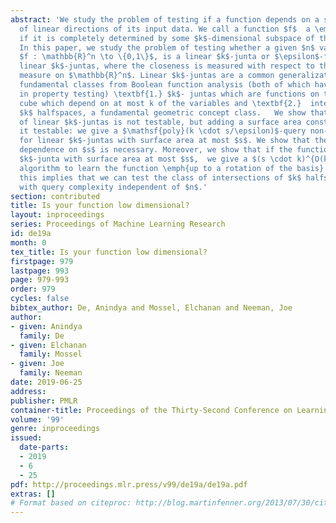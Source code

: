 ```yaml
---
abstract: 'We study the problem of testing if a function depends on a small number
  of linear directions of its input data. We call a function $f$  a \emph{linear $k$-junta}
  if it is completely determined by some $k$-dimensional subspace of the input space.
  In this paper, we study the problem of testing whether a given $n$ variable function
  $f : \mathbb{R}^n \to \{0,1\}$, is a linear $k$-junta or $\epsilon$-far from all
  linear $k$-juntas, where the closeness is measured with respect to the Gaussian
  measure on $\mathbb{R}^n$. Linear $k$-juntas are a common generalization of two
  fundamental classes from Boolean function analysis (both of which have been studied
  in property testing) \textbf{1.} $k$- juntas which are functions on the Boolean
  cube which depend on at most k of the variables and \textbf{2.}  intersection of
  $k$ halfspaces, a fundamental geometric concept class.   We show that the class
  of linear $k$-juntas is not testable, but adding a surface area constraint makes
  it testable: we give a $\mathsf{poly}(k \cdot s/\epsilon)$-query non-adaptive tester
  for linear $k$-juntas with surface area at most $s$. We show that the polynomial
  dependence on $s$ is necessary. Moreover, we show that if the function is a linear
  $k$-junta with surface area at most $s$,  we give a $(s \cdot k)^{O(k)}$-query non-adaptive
  algorithm to learn the function \emph{up to a rotation of the basis}.  In particular,
  this implies that we can test the class of intersections of $k$ halfspaces in $\mathbb{R}^n$
  with query complexity independent of $n$.'
section: contributed
title: Is your function low dimensional?
layout: inproceedings
series: Proceedings of Machine Learning Research
id: de19a
month: 0
tex_title: Is your function low dimensional?
firstpage: 979
lastpage: 993
page: 979-993
order: 979
cycles: false
bibtex_author: De, Anindya and Mossel, Elchanan and Neeman, Joe
author:
- given: Anindya
  family: De
- given: Elchanan
  family: Mossel
- given: Joe
  family: Neeman
date: 2019-06-25
address: 
publisher: PMLR
container-title: Proceedings of the Thirty-Second Conference on Learning Theory
volume: '99'
genre: inproceedings
issued:
  date-parts:
  - 2019
  - 6
  - 25
pdf: http://proceedings.mlr.press/v99/de19a/de19a.pdf
extras: []
# Format based on citeproc: http://blog.martinfenner.org/2013/07/30/citeproc-yaml-for-bibliographies/
---
```

